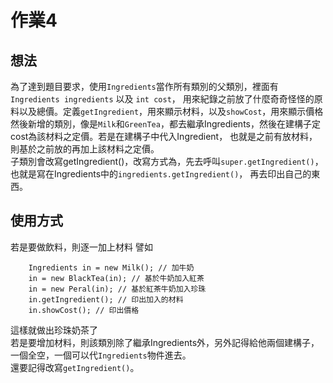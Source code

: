 # 作業4

## 想法
為了達到題目要求，使用`Ingredients`當作所有類別的父類別，裡面有`Ingredients ingredients` 以及 `int cost`，
用來紀錄之前放了什麼奇奇怪怪的原料以及總價。定義`getIngredient`，用來顯示材料，以及`showCost`，用來顯示價格<br>
然後新增的類別，像是`Milk`和`GreenTea`，都去繼承Ingredients，然後在建構子定cost為該材料之定價。若是在建構子中代入Ingredient，
也就是之前有放材料，則基於之前放的再加上該材料之定價。<br>
子類別會改寫getIngredient()，改寫方式為，先去呼叫`super.getIngredient()`，也就是寫在Ingredients中的`ingredients.getIngredient()`，
再去印出自己的東西。
## 使用方式
若是要做飲料，則逐一加上材料 譬如
```java=
    Ingredients in = new Milk(); // 加牛奶
    in = new BlackTea(in); // 基於牛奶加入紅茶
    in = new Peral(in); // 基於紅茶牛奶加入珍珠
    in.getIngredient(); // 印出加入的材料
    in.showCost(); // 印出價格
```
這樣就做出珍珠奶茶了<br>
若是要增加材料，則該類別除了繼承Ingredients外，另外記得給他兩個建構子，一個全空，一個可以代`Ingredients`物件進去。<br>
還要記得改寫`getIngredient()`。